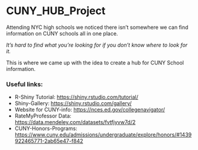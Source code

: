 # CUNY_HUB_Project

Attending NYC high schools we noticed there isn’t somewhere we can find information on CUNY schools all in one place. 

_It’s hard to find what you’re looking for if you don’t know where to look for it._

This is where we came up with the idea to create a hub for CUNY School information.

### Useful links:
 - R-Shiny Tutorial: https://shiny.rstudio.com/tutorial/
 - Shiny-Gallery: https://shiny.rstudio.com/gallery/
 - Website for CUNY-info: https://nces.ed.gov/collegenavigator/
 - RateMyProfessor Data: https://data.mendeley.com/datasets/fvtfjyvw7d/2
 - CUNY-Honors-Programs: https://www.cuny.edu/admissions/undergraduate/explore/honors/#1439922465771-2ab65e47-f842
 
 
